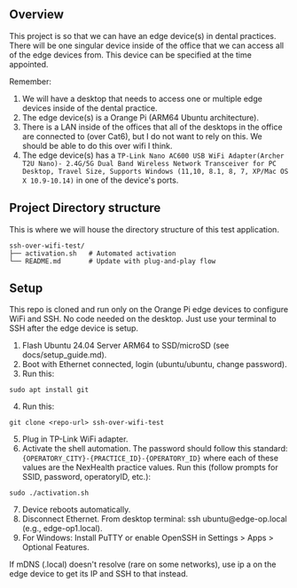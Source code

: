 ## Overview
This project is so that we can have an edge device(s) in dental practices. There will be one singular device inside of the office that we can access all of the edge devices from. This device can be specified at the time appointed.

Remember:
1. We will have a desktop that needs to access one or multiple edge devices inside of the dental practice.
2. The edge device(s) is a Orange Pi (ARM64 Ubuntu architecture).
3. There is a LAN inside of the offices that all of the desktops in the office are connected to (over Cat6), but I do not want to rely on this. We should be able to do this over wifi I think.
4. The edge device(s) has a `TP-Link Nano AC600 USB WiFi Adapter(Archer T2U Nano)- 2.4G/5G Dual Band Wireless Network Transceiver for PC Desktop, Travel Size, Supports Windows (11,10, 8.1, 8, 7, XP/Mac OS X 10.9-10.14)` in one of the device's ports.

## Project Directory structure
This is where we will house the directory structure of this test application.
```
ssh-over-wifi-test/
├── activation.sh   # Automated activation
└── README.md       # Update with plug-and-play flow
```

## Setup
This repo is cloned and run only on the Orange Pi edge devices to configure WiFi and SSH. No code needed on the desktop. Just use your terminal to SSH after the edge device is setup.

1. Flash Ubuntu 24.04 Server ARM64 to SSD/microSD (see docs/setup_guide.md).
2. Boot with Ethernet connected, login (ubuntu/ubuntu, change password).
3. Run this:
```shell
sudo apt install git
```
4. Run this:
```shell
git clone <repo-url> ssh-over-wifi-test
```
5. Plug in TP-Link WiFi adapter.
6. Activate the shell automation. The password should follow this standard: `{OPERATORY_CITY}-{PRACTICE_ID}-{OPERATORY_ID}` where each of these values are the NexHealth practice values. Run this (follow prompts for SSID, password, operatoryID, etc.):
```shell
sudo ./activation.sh
```
7. Device reboots automatically.
8. Disconnect Ethernet. From desktop terminal: ssh ubuntu@edge-op<ID>.local (e.g., edge-op1.local).
9. For Windows: Install PuTTY or enable OpenSSH in Settings > Apps > Optional Features.

If mDNS (.local) doesn't resolve (rare on some networks), use ip a on the edge device to get its IP and SSH to that instead.